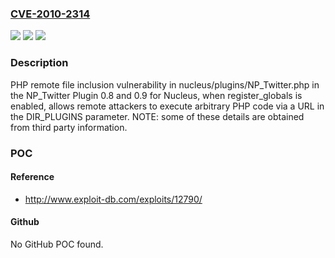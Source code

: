 ### [CVE-2010-2314](https://cve.mitre.org/cgi-bin/cvename.cgi?name=CVE-2010-2314)
![](https://img.shields.io/static/v1?label=Product&message=n%2Fa&color=blue)
![](https://img.shields.io/static/v1?label=Version&message=n%2Fa&color=blue)
![](https://img.shields.io/static/v1?label=Vulnerability&message=n%2Fa&color=brighgreen)

### Description

PHP remote file inclusion vulnerability in nucleus/plugins/NP_Twitter.php in the NP_Twitter Plugin 0.8 and 0.9 for Nucleus, when register_globals is enabled, allows remote attackers to execute arbitrary PHP code via a URL in the DIR_PLUGINS parameter. NOTE: some of these details are obtained from third party information.

### POC

#### Reference
- http://www.exploit-db.com/exploits/12790/

#### Github
No GitHub POC found.

